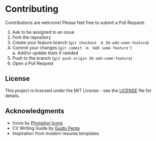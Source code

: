 # Contributing

Contributions are welcome! Please feel free to submit a Pull Request.

1. Ask to be assigned to an issue
2. Fork the repository
3. Create your feature branch (`git checkout -b 38-add-some-feature`)
4. Commit your changes (`git commit -m 'Add some feature'`)  
    a. Add/or update tests if needed
5. Push to the branch (`git push origin 38-add-some-feature`)
6. Open a Pull Request

## License

This project is licensed under the MIT License - see the [LICENSE](LICENSE) file for details.

## Acknowledgments

- Icons by [Phosphor Icons](https://phosphoricons.com/)
- CV Writing Guide by [Guido Penta](https://github.com/GuidoPenta/galactic-CV-guide-for-developers)
- Inspiration from modern resume templates
